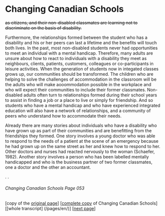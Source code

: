 # Changing Canadian Schools
~~as citizens, and their non-disabled classmates are learning not to discriminate on the basis of disability.~~  

Furthermore, the relationships formed between the student who has a disability and his or her peers can last a lifetime and the benefits will touch both lives. In the past, most non-disabled students never had opportunities to meet an individual with a mental handicap. Therefore, many adults are unsure about how to react to individuals with a disability they meet as neighbours, clients, patients, customers, colleagues or co-participants in leisure activities. When the generation of students now in integated classes grows up, our communities should be transformed. The children who are helping to solve the challenges of accommodation in the classroom will be the adults who will make aooommodation possible in the workplace and who will expect their communities to include their former classmates. Non-disabled adults often turn to relationships formed during their school years to assist in finding a job or a place to live or simply for friendship. And so students who have a mental handicap and who have experienced integrated education will also have a network of relationships, and a community of peers who understand how to accommodate their needs.  

Already there are many stories about individuals who have a disability who have grown up as part of their communities and are benefitting from the friendships they formed. One story involves a young doctor who was able to respond to the needs of a patient at the scene of an emergency because he had grown up on the same street as her and knew how to respond to her. Other doctors and nurses had reacted nervously to the woman (Schaefer, 1982). Another story involves a person who has been labelled mentally handicapped and who is the business partner of two former classmates, one a doctor and the other an accountant.

.
.
###### Changing Canadian Schools Page 053

[copy of the [original page](/copies-from-original/CCS053.png)]
[[complete copy](/copies-from-original/BestCopy_Changing_Canadian_Schools_Perspectives_on_Disability_and_Inclusion.pdf) of Changing Canadian Schools]
[[whole transcript] (/pages/en/)]
[[next page](Changing_Canadian_Schools-054)]


